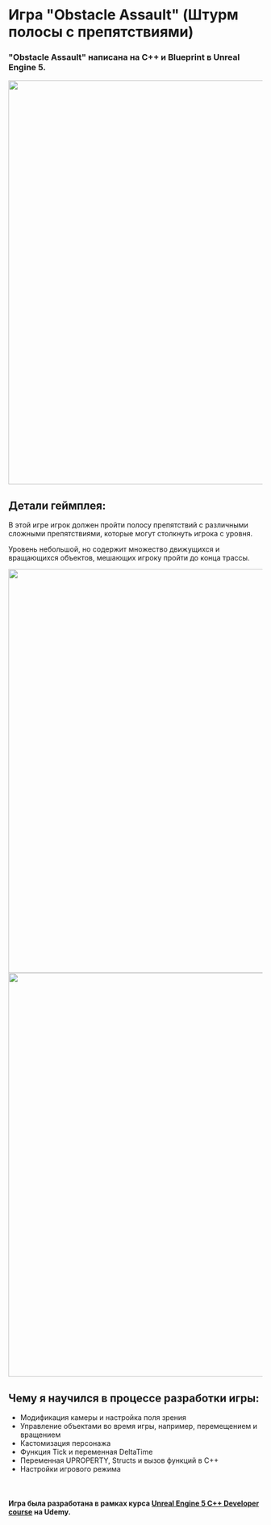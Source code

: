 # Игра "Obstacle Assault" (Штурм полосы с препятствиями)

### "Obstacle Assault" написана на  C++ и Blueprint в Unreal Engine 5. 

<img src="https://github.com/Romandre/ObstacleAssault_UE5/blob/943d2666556eabe8cc35641a0ee937dbe977e674/Images/ObstacleAssaultLevel.gif" width="800" />
<br />

## Детали геймплея:

В этой игре игрок должен пройти полосу препятствий с различными сложными препятствиями, которые могут столкнуть игрока с уровня.

Уровень небольшой, но содержит множество движущихся и вращающихся объектов, мешающих игроку пройти до конца трассы.

<img src="https://github.com/Romandre/ObstacleAssault_UE5/blob/943d2666556eabe8cc35641a0ee937dbe977e674/Images/FirstObstaclesCourse.gif" width="800" />

<img src="https://github.com/Romandre/ObstacleAssault_UE5/blob/943d2666556eabe8cc35641a0ee937dbe977e674/Images/LastObstaclesCourse.gif" width="800" />
<br />

## Чему я научился в процессе разработки игры:

- Модификация камеры и настройка поля зрения
- Управление объектами во время игры, например, перемещением и вращением
- Кастомизация персонажа
- Функция Tick и переменная DeltaTime
- Переменная UPROPERTY, Structs и вызов функций в C++
- Настройки игрового режима
<br />

#### Игра была разработана в рамках курса [Unreal Engine 5 C++ Developer course](https://www.udemy.com/course/unrealcourse/) на Udemy.
<br />

